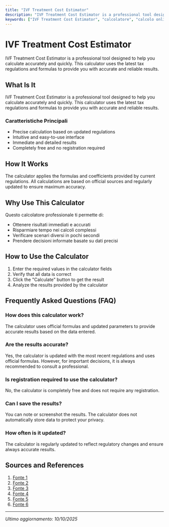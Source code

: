 ```yaml
---
title: "IVF Treatment Cost Estimator"
description: "IVF Treatment Cost Estimator is a professional tool designed to help you calculate accurately and quickly. This calculator uses the latest tax regulations and formulas to provide you with accurate and reliable results."
keywords: ["IVF Treatment Cost Estimator", "calcolatore", "calcolo online"]
---
```


# IVF Treatment Cost Estimator

IVF Treatment Cost Estimator is a professional tool designed to help you calculate accurately and quickly. This calculator uses the latest tax regulations and formulas to provide you with accurate and reliable results.

## What Is It

IVF Treatment Cost Estimator is a professional tool designed to help you calculate accurately and quickly. This calculator uses the latest tax regulations and formulas to provide you with accurate and reliable results.

### Caratteristiche Principali

- Precise calculation based on updated regulations
- Intuitive and easy-to-use interface
- Immediate and detailed results
- Completely free and no registration required

## How It Works

The calculator applies the formulas and coefficients provided by current regulations. All calculations are based on official sources and regularly updated to ensure maximum accuracy.

## Why Use This Calculator

Questo calcolatore professionale ti permette di:

- Ottenere risultati immediati e accurati
- Risparmiare tempo nei calcoli complessi
- Verificare scenari diversi in pochi secondi
- Prendere decisioni informate basate su dati precisi

## How to Use the Calculator

1. Enter the required values in the calculator fields
2. Verify that all data is correct
3. Click the "Calculate" button to get the result
4. Analyze the results provided by the calculator

## Frequently Asked Questions (FAQ)

### How does this calculator work?

The calculator uses official formulas and updated parameters to provide accurate results based on the data entered.

### Are the results accurate?

Yes, the calculator is updated with the most recent regulations and uses official formulas. However, for important decisions, it is always recommended to consult a professional.

### Is registration required to use the calculator?

No, the calculator is completely free and does not require any registration.

### Can I save the results?

You can note or screenshot the results. The calculator does not automatically store data to protect your privacy.

### How often is it updated?

The calculator is regularly updated to reflect regulatory changes and ensure always accurate results.

## Sources and References

1. [Fonte 1](https://gaiafamily.com/en-gb/ivf-costs)
2. [Fonte 2](https://www.fertilityclinicsabroad.com/ivf-cost-calculator/)
3. [Fonte 3](https://www.createfertility.co.uk/costs)
4. [Fonte 4](https://www.ivf.com.au/ivf-cost/ivf-costs)
5. [Fonte 5](https://www.accessfertility.com/patient-faqs/ivf-cost-calculator/)
6. [Fonte 6](https://www.atlantainfertility.com/affording-treatment/ivf-costs/)

---

*Ultimo aggiornamento: 10/10/2025*
